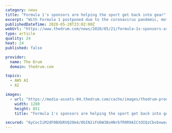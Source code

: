 ```yaml
---
category: news
title: "Formula 1's sponsors are helping the sport get back into gear"
excerpt: "With Formula 1 postponed due to the coronavirus pandemic, motor fans around the world are feeling the need for speed."
publishedDateTime: 2020-05-20T23:02:00Z
webUrl: "https://www.thedrum.com/news/2020/05/21/formula-1s-sponsors-are-helping-the-sport-get-back-gear"
type: article
quality: 24
heat: 24
published: false

provider:
  name: The Drum
  domain: thedrum.com

topics:
  - AWS AI
  - AI

images:
  - url: "https://media-assets-04.thedrum.com/cache/images/thedrum-prod/s3-news-tmp-1086-formula1_race--default--1280.jpg"
    width: 1280
    height: 851
    title: "Formula 1's sponsors are helping the sport get back into gear"

secured: "6yCocIiM2dF0BXbRVQ2Om4/0bIN2iFU6W3BsHNrbfR9R9AICtOIQzCbvbnweaitMCG9qyoHpSQE92Z7X2Zs/TLrfJg4VXZrhJWicsUuIa06bI7Wu51Dt/Gw7DX54NlvyCxhUU9e6/wrNx4fi4KGaE/0wbf4xVZ9isYvbj+BkQII8E81NW7bixAdKsAAlbT0fScuh7VEXIbJKQUwzbMTjTGtN6KSwxYOWTnEWAXOCvmTQ+NRCHFf7mIfaM79GhVsCHQGRKVQoc9/4B9LYJ7J8/8Hv6aC7N4W0noTm9+SS0i5QsAVUSOvf4C7w/pVMDuOL+FhyjGBYSZp5Rf9+ii2NqKIF71avoPipEgZGgWv1c/6cPJZ5NRxIwLW9RNdNiqyrKODyNtljCYEjTX3hgyAZEj+FqczwW3np/6lcdd3zNaWVuBiArl9N6wxSz1vgD7IZI1Ump2A3FkfWa04r5nC8X26dJfxXfIvwYnNjiPvTLu8=;uWiL6xfplX+sDTp/SwIkTg=="
---
```



